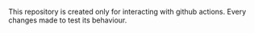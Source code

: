 This repository is created only for interacting with github actions. Every changes made to test its behaviour.

